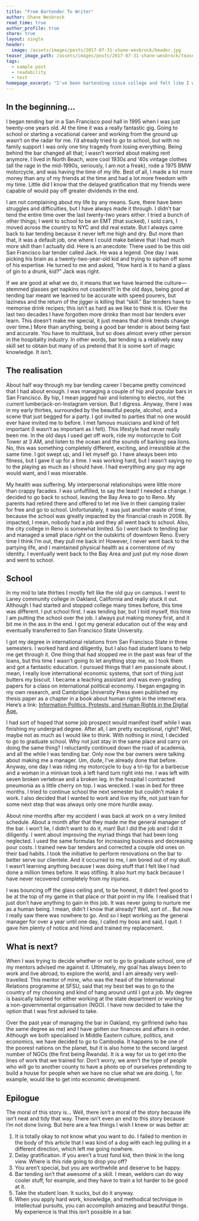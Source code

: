 ```yaml
---
title: "From Bartender To Writer"
author: Shane Wesbrock
read_time: true
author_profile: true
share: true
layout: single
header:
  image: /assets/images/posts/2017-07-31-shane-wesbrock/header.jpg
teaser_image_path: /assets/images/posts/2017-07-31-shane-wesbrock/teaser.jpg
tags:
  - sample post
  - readability
  - test
homepage_excerpt: "I've been bartending since college and felt like I would never be able to stop. Now I'm working towards being a writer."
---
```


## In the beginning...
I began tending bar in a San Francisco pool hall in 1995 when I was just twenty-one years old. At the time it was a really fantastic gig. Going to school or starting a vocational career and working from the ground up wasn’t on the radar for me. I’d already tried to go to school, but with no family support I was only one tiny tragedy from losing everything. Being behind the bar changed all that; I wasn’t worried about making rent anymore. I lived in North Beach, wore cool 1930s and ‘40s vintage clothes (all the rage in the mid-1990s, seriously, I am not a freak), rode a 1975 BMW motorcycle, and was having the time of my life. Best of all, I made a lot more money than any of my friends at the time and had a lot more freedom with my time. Little did I know that the delayed gratification that my friends were capable of would pay off greater dividends in the end.

I am not complaining about my life by any means. Sure, there have been struggles and difficulties, but I have always made it through. I didn’t bar tend the entire time over the last twenty-two years either. I tried a bunch of other things; I went to school to be an EMT (that sucked), I sold cars, I moved across the country to NYC and did real estate. But I always came back to bar tending because it never left me high and dry. But more than that, it was a default job, one where I could make believe that I had much more skill than I actually did. Here is an anecdote:
There used to be this old San Francisco bar tender called Jack. He was a legend. One day I was picking his brain as a twenty-two-year-old kid and trying to siphon off some of his expertise. He turned to me and asked, “How hard is it to hand a glass of gin to a drunk, kid?” Jack was right.

If we are good at what we do, it means that we have learned the culture—stemmed glasses get napkins not coasters!!! In the old days, being good at tending bar meant we learned to be accurate with speed pourers, but laziness and the return of the jigger is killing that “skill.” Bar tenders have to memorise drink recipes; this isn’t as hard as we like to think it is. (Over the last two decades I have forgotten more drinks than most bar tenders ever learn. This doesn’t make me special, it just means that drink trends change over time.) More than anything, being a good bar tender is about being fast and accurate. You have to multitask, but so does almost every other person in the hospitality industry. In other words, bar tending is a relatively easy skill set to obtain but many of us pretend that it is some sort of magic knowledge. It isn’t.

## The realisation
About half way through my bar tending career I became pretty convinced that I had about enough. I was managing a couple of hip and popular bars in San Francisco. By hip, I mean jagged hair and listening to electro, not the current lumberjack-on-Instagram version. But I digress. Anyway, there I was in my early thirties, surrounded by the beautiful people, alcohol, and a scene that just begged for a party. I got invited to parties that no one would ever have invited me to before. I met famous musicians and kind of felt important (I wasn’t as important as I felt). This lifestyle had never really been me. In the old days I used get off work, ride my motorcycle to Coit Tower at 3 AM, and listen to the ocean and the sounds of barking sea lions. No, this was something completely different, exciting, and irresistible at the same time. I got swept up, and I let myself go. I have always been into fitness, but I gave it up for a time. I was working hard, but I wasn’t saying no to the playing as much as I should have. I had everything any guy my age would want, and I was miserable.

My health was suffering. My interpersonal relationships were little more than crappy facades. I was unfulfilled, to say the least! I needed a change. I decided to go back to school, leaving the Bay Area to go to Reno. My parents had retired there and offered to let me live in their camping trailer for free and go to school. Unfortunately, it was just another waste of time, because the school was greatly impacted by the financial crash in 2008. By impacted, I mean, nobody had a job and they all went back to school. Also, the city college in Reno is somewhat limited. So I went back to tending bar and managed a small place right on the outskirts of downtown Reno. Every time I think I’m out, they pull me back in! However, I never went back to the partying life, and I maintained physical health as a cornerstone of my identity. I eventually went back to the Bay Area and just put my nose down and went to school.

## School
In my mid to late thirties I mostly felt like the old guy on campus. I went to Laney community college in Oakland, California and really stuck it out. Although I had started and stopped college many times before, this time was different. I put school first. I was tending bar, but I told myself, this time I am putting the school over the job. I always put making money first, and it bit me in the ass in the end. I got my general education out of the way and eventually transferred to San Francisco State University.

I got my degree in international relations from San Francisco State in three semesters. I worked hard and diligently, but I also had student loans to help me get through it. One thing that had stopped me in the past was fear of the loans, but this time I wasn’t going to let anything stop me, so I took them and got a fantastic education. I pursued things that I am passionate about. I mean, I really love international economic systems, that sort of thing just butters my biscuit. I became a teaching assistant and was even grading papers for a class on international political economy. I began engaging in my own research, and Cambridge University Press even published my thesis paper as a chapter in a book about human rights in the internet era. Here’s a link: [Information Politics, Protests, and Human Rights in the Digital Age.](https://books.google.com/books?id=nS_xCwAAQBAJ&pg=PR4&lpg=PR4&dq=Monshipouri+cambridge&source=bl&ots=X_kaJly65O&sig=quUKLennvbZ7VL_Qo6m6VP-8fUY&hl=en&sa=X&ved=0ahUKEwidgb7Al53UAhXkz1QKHbTxBIkQ6AEINDAD#v=onepage&q=Monshipouri%20cambridge&f=false "Information Politics, Protests, and Human Rights in the Digital Age.")

I had sort of hoped that some job prospect would manifest itself while I was finishing my undergrad degree. After all, I am pretty exceptional, right? Well, maybe not as much as I would like to think. With nothing in mind, I decided to go to graduate school. Why not just stay in the same place and carry on doing the same thing? I reluctantly continued down the road of academia, and all the while I was tending bar. Only now the bar owners were talking about making me a manager. Um, dude, I’ve already done that before. Anyway, one day I was riding my motorcycle to buy a tri-tip for a barbecue and a woman in a minivan took a left hand turn right into me. I was left with seven broken vertebrae and a broken leg. In the hospital I contracted pneumonia as a little cherry on top. I was wrecked. I was in bed for three months. I tried to continue school the next semester but couldn’t make it work. I also decided that I wanted to work and live my life, not just train for some next step that was always only one more hurdle away.

About nine months after my accident I was back at work on a very limited schedule. About a month after that they made me the general manager of the bar. I won’t lie, I didn’t want to do it, man! But I did the job and I did it diligently. I went about improving the myriad things that had been long neglected. I used the same formulas for increasing business and decreasing pour costs. I trained new bar tenders and corrected a couple old ones on their bad habits. I took the initiative to perform renovations on the bar to better serve our clientele. And it occurred to me, I am bored out of my skull. I wasn’t learning anything because I was doing stuff that I felt like I had done a million times before. It was stifling. It also hurt my back because I have never recovered completely from my injuries.

I was bouncing off the glass ceiling and, to be honest, it didn’t feel good to be at the top of my game in that place or that point in my life. I realised that I just don’t have anything to gain in this job. It was never going to nurture me as a human being. I mean, didn’t I know that already? Well, sort of… But now I really saw there was nowhere to go. And so I kept working as the general manager for over a year until one day, I called my boss and said, I quit. I gave him plenty of notice and hired and trained my replacement.

## What is next?
When I was trying to decide whether or not to go to graduate school, one of my mentors advised me against it. Ultimately, my goal has always been to work and live abroad, to explore the world, and I am already very well-travelled. This mentor of mine, who was the head of the International Relations programme at SFSU, said that my best bet was to go to the country of my choosing and kind of hang around until I got a job. My degree is basically tailored for either working at the state department or working for a non-governmental organisation (NGO). I have now decided to take the option that I was first advised to take.

Over the past year of managing the bar in Oakland, my girlfriend (who has the same degree as me) and I have gotten our finances and affairs in order. Although we both specialised in Middle Eastern culture, politics, and economics, we have decided to go to Cambodia. It happens to be one of the poorest nations on the planet, but it is also home to the second largest number of NGOs (the first being Rwanda). It is a way for us to get into the lines of work that we trained for. Don’t worry, we aren’t the type of people who will go to another county to have a photo op of ourselves pretending to build a house for people when we have no clue what we are doing. I, for example, would like to get into economic development.

## Epilogue
The moral of this story is… Well, there isn’t a moral of the story because life isn’t neat and tidy that way. There isn’t even an end to this story because I’m not done living. But here are a few things I wish I knew or was better at:
1.	It is totally okay to not know what you want to do. I failed to mention in the body of this article that I was kind of a dog with each leg pulling in a different direction, which left me going nowhere.
2. Delay gratification. If you aren’t a trust fund kid, then think in the long view. Where is this ride going to drop you off?
3.	You aren’t special, but you are worthwhile and deserve to be happy.
4.	Bar tending isn’t that awesome of a skill. I mean, welders can do way cooler stuff, for example, and they have to train a lot harder to be good at it.
5.	Take the student loan. It sucks, but do it anyway.
6.	When you apply hard work, knowledge, and methodical technique in intellectual pursuits, you can accomplish amazing and beautiful things. My experience is that this isn’t possible in a bar.
